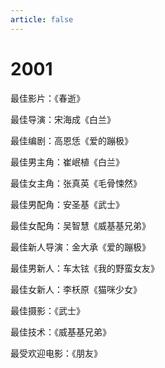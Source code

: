 ```yaml
---
article: false
---
```


# 2001

最佳影片：《春逝》

最佳导演：宋海成《白兰》

最佳编剧：高恩恁《爱的蹦极》

最佳男主角：崔岷植《白兰》

最佳女主角：张真英《毛骨悚然》

最佳男配角：安圣基《武士》

最佳女配角：吴智慧《威基基兄弟》

最佳新人导演：金大承《爱的蹦极》

最佳男新人：车太铉《我的野蛮女友》

最佳女新人：李枖原《猫咪少女》

最佳摄影：《武士》

最佳技术：《威基基兄弟》

最受欢迎电影：《朋友》